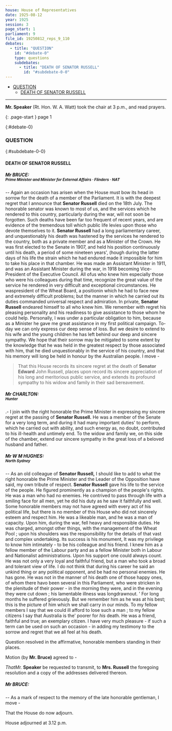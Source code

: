 ```yaml
---
house: House of Representatives
date: 1925-08-12
year: 1925
session: 3
page_start: 1
parliament: 9
file_id: 19250812_reps_9_110
debates:
  - title: "QUESTION"
    id: "#debate-0"
    type: questions
    subdebates:
      - title: "DEATH OF SENATOR RUSSELL"
        id: "#subdebate-0-0"
---
```


* [QUESTION](#debate-0)
    * [DEATH OF SENATOR RUSSELL](#subdebate-0-0)


----


 **Mr. Speaker** (Rt.  Hon.  W. A. Watt) took the chair at 3 p.m., and read prayers. 

{: .page-start }
page 1

{:#debate-0}
### QUESTION

{:#subdebate-0-0}
#### DEATH OF SENATOR RUSSELL

##### Mr BRUCE:<br><small class="text-muted">Prime Minister and Minister for External Affairs &middot; Flinders &middot; NAT</small>

-- Again an occasion has arisen when the House must bow its head in sorrow for the death of a member of the Parliament. It is with the deepest regret that I announce that  **Senator Russell**  died on the 18th July. The honorable senator was known to most of us, and the services which he rendered to this country, particularly during the war, will not soon be forgotten. Such deaths have been far too frequent of recent years, and are evidence of the tremendous toll which public life levies upon those who devote themselves to it.  **Senator Russell**  had a long parliamentary career, and unquestionably his death was hastened by the services he rendered to the country, both as a private member and as a Minister of the Crown. He was first elected to the Senate in 1907, and held his position continuously until his death, a period of some nineteen years', (hough during the latter days of his life the strain which he had endured made it impossible for him to take his place in that chamber. He was made an Assistant Minister in 1911, and was an Assistant Minister during the war, in 1918 becoming Vice-President of the Executive Council. All ofus who knew him especially those who were his colleagues during that time, recognize the great value of the service he rendered in very difficult and exceptional circumstances. He waspresident of the Wheat Board, a positionin which he had to face new and extremely difficult problems; but the manner in which he carried out its duties commanded universal respect and admiration. In private,  **Senator Russell**  endeared himself to all who knew him. We remember with regret his pleasing personality and his readiness to give assistance to those whom he could help. Personally, I was under a particular obligation to him, because as a Minister he gave me great assistance in my first political campaign. To-day we can only express cur deep sense of loss. But we desire to extend to his wife and the young children he has left behind our deep and sincere sympathy. We hope that their sorrow may be mitigated to some extent by the knowledge that he was held in the greatest respect by those associated with him, that he died unquestionably in the service of his country, and that his memory will long be held in honour by the Australian people. I move - 

  >That this House records its sincere regret at the death of  **Senator Edward**  John Russell, places upon record its sincere appreciation of his long and meritorious public service, and extends its profound sympathy to his widow and family in their sad bereavement. 

##### Mr CHARLTON:<br><small class="text-muted">Hunter</small>

.- I join with the right honorable the Prime Minister in expressing my sincere regret  at the passing of  **Senator Russell.**  He was a member of the Senate for a very long term, and during it had many important duties' to perform, which he carried out with ability, and such energy as, no doubt, contributed to his ill-health and untimely end. To the widow and family we, on this side of the chamber, extend our sincere sympathy in the great loss of a beloved husband and father. 

##### Mr W M HUGHES:<br><small class="text-muted">North Sydney</small>

-- As an old colleague of  **Senator Russell,**  I should like to add to what the right honorable the Prime Minister and the Leader of the Opposition have said, my own tribute of respect.  **Senator Russell**  gave his life to the service of the people. He figured prominently as a champion of the people's rights. He was a man who had no enemies. He contrived to pass through life with a smiling face for all men, yet he did his duty as he saw it faithfully and well. Some honorable members may not have agreed with every act of his political life, but there is no member of this House who did not sincerely esteem and respect him. He was a likeable man, and he was a man of capacity. Upon him, during the war, fell heavy and responsible duties. He was charged, amongst other things, with the management of the Wheat Pool ; upon his shoulders was the responsibility for the details of that vast and complex undertaking. Its success is his monument, It was my privilege to know him intimately - to be his colleague and his friend. I knew him as a fellow member of the Labour party and as a fellow Minister both in Labour and Nationalist administrations. Upon his support one could always count. He was not only a very loyal and faithful friend, but a man who took a broad and tolerant view of life. I do not think that during his career he said an unkind thing or any political opponent, and be had no personal enemies. He has gone. He was not in the manner of his death one of those happy ones, of whom there havo been several in this Parliament, who were stricken in the plenitude of their power - in the morning they were, and in the evening they were cut down ; his lamentable illness was longdrawnout. ' For long months he suffered grievously. But we remember him as he was at his best; this is the picture of him which we shall carry in our minds. To my fellow members I say that we could ill afford to lose such a man ; to my fellow citizens I say that Australia is the' poorer for  *his*  death. He was a friend, faithful and true; an exemplary citizen. I have very much pleasure - if such a term can be used on such an occasion - in adding my testimony to the sorrow and regret that we all feel at his death. 

Question resolved in the affirmative, honorable members standing in their places. 

Motion (by  **Mr. Bruce)**  agreed to - 


 *ThatMr.* 
 **Speaker** be requested to transmit, to  **Mrs. Russell**  the foregoing resolution and a copy of the addresses delivered thereon. 

##### Mr BRUCE:

-- As a mark of respect to the memory of the late honorable gentleman, I move - 

That the House do now adjourn. 

House adjourned at 3.12 p.m. 

